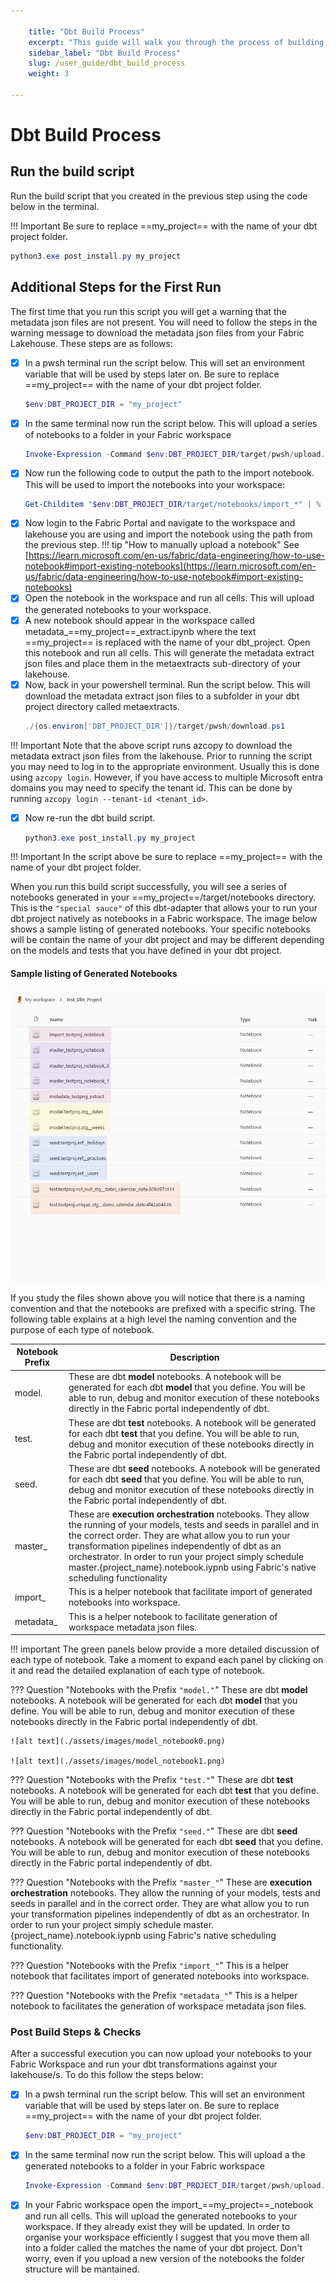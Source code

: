 ```yaml
---

    title: "Dbt Build Process"
    excerpt: "This guide will walk you through the process of building your dbt project using the dbt-fabricsparknb package."
    sidebar_label: "Dbt Build Process"
    slug: /user_guide/dbt_build_process
    weight: 3

---
```


# Dbt Build Process

## Run the build script
Run the build script that you created in the previous step using the code below in the terminal.

!!! Important
    Be sure to replace ==my_project== with the name of your dbt project folder.

```powershell
python3.exe post_install.py my_project 
```

## Additional Steps for the First Run
The first time that you run this script you will get a warning that the metadata json files are not present. You will need to follow the steps in the warning message to download the metadata json files from your Fabric Lakehouse. These steps are as follows: 

- [x] In a pwsh terminal run the script below. This will set an environment variable that will be used by steps later on. Be sure to replace ==my_project== with the name of your dbt project folder.
    ```powershell           
    $env:DBT_PROJECT_DIR = "my_project"
    ```
- [x] In the same terminal now run the script below. This will upload a series of notebooks to a folder in your Fabric workspace
    ```powershell           
    Invoke-Expression -Command $env:DBT_PROJECT_DIR/target/pwsh/upload.ps1
    ```
- [x] Now run the following code to output the path to the import notebook. This will be used to import the notebooks into your workspace:
    ```powershell           
    Get-Childitem "$env:DBT_PROJECT_DIR/target/notebooks/import_*" | % {Write-Host $_.FullName}
    ```
- [x] Now login to the Fabric Portal and navigate to the workspace and lakehouse you are using and import the notebook using the path from the previous step.
!!! tip "How to manually upload a notebook"
    See [https://learn.microsoft.com/en-us/fabric/data-engineering/how-to-use-notebook#import-existing-notebooks](https://learn.microsoft.com/en-us/fabric/data-engineering/how-to-use-notebook#import-existing-notebooks)
- [x] Open the notebook in the workspace and run all cells. This will upload the generated notebooks to your workspace.
- [x] A new notebook should appear in the workspace called metadata_==my_project==_extract.ipynb where the text ==my_project== is replaced with the name of your dbt_project. Open this notebook and run all cells. This will generate the metadata extract json files and place them in the metaextracts sub-directory of your lakehouse.
- [x] Now, back in your powershell terminal. Run the script below. This will download the metadata extract json files to a subfolder in your dbt project directory called metaextracts.
    ```powershell
    ./{os.environ['DBT_PROJECT_DIR']}/target/pwsh/download.ps1
    ```
!!! Important
    Note that the above script runs azcopy to download the metadata extract json files from the lakehouse. Prior to running the script you may need to log in to the appropriate environment. Usually this is done using `azcopy login`. However, if you have access to multiple Microsoft entra domains you may need to specify the tenant id. This can be done by running `azcopy login --tenant-id <tenant_id>`. 
- [x] Now re-run the dbt build script.
    ```powershell
    python3.exe post_install.py my_project 
    ```
!!! Important
    In the script above be sure to replace ==my_project== with the name of your dbt project folder.

When you run this build script successfully, you will see a series of notebooks generated in your ==my_project==/target/notebooks directory. This is the `"special sauce"` of this dbt-adapter that allows your to run your dbt project natively as notebooks in a Fabric workspace. The image below shows a sample listing of generated notebooks. Your specific notebooks will be contain the name of your dbt project and may be different depending on the models and tests that you have defined in your dbt project. 

#### Sample listing of Generated Notebooks
![notebooks](/assets/images/notebooks.png)

If you study the files shown above you will notice that there is a naming convention and that the notebooks are prefixed with a specific string. The following table explains at a high level the naming convention and the purpose of each type of notebook.

| Notebook Prefix | Description               |
| --------------- | --------------------------|
|  model.         |  These are dbt **model** notebooks. A notebook will be generated for each dbt **model** that you define. You will be able to run, debug and monitor execution of these notebooks directly in the Fabric portal independently of dbt.|
|  test.          |  These are dbt **test** notebooks. A notebook will be generated for each dbt **test** that you define. You will be able to run, debug and monitor execution of these notebooks directly in the Fabric portal independently of dbt. |
|  seed.          |  These are dbt **seed** notebooks. A notebook will be generated for each dbt **seed** that you define. You will be able to run, debug and monitor execution of these notebooks directly in the Fabric portal independently of dbt.|
|  master_        |  These are **execution orchestration** notebooks. They allow the running of your models, tests and seeds in parallel and in the correct order. They are what allow you to run your transformation pipelines independently of dbt as an orchestrator. In order to run your project simply schedule master.{project_name}.notebook.iypnb using Fabric's native scheduling functionality |
|  import_        |  This is a helper notebook that facilitate import of generated notebooks into workspace.  |
|  metadata_      |  This is a helper notebook to facilitate generation of workspace metadata json files.    |


!!! important
    The green panels below provide a more detailed discussion of each type of notebook. Take a moment to expand each panel by clicking on it and read the detailed explanation of each type of notebook.

??? Question "Notebooks with the Prefix `"model."`"
    These are dbt **model** notebooks. A notebook will be generated for each dbt **model** that you define. You will be able to run, debug and monitor execution of these notebooks directly in the Fabric portal independently of dbt.

    ![alt text](./assets/images/model_notebook0.png)

    ![alt text](./assets/images/model_notebook1.png)

??? Question "Notebooks with the Prefix `"test."`"
    These are dbt **test** notebooks. A notebook will be generated for each dbt **test** that you define. You will be able to run, debug and monitor execution of these notebooks directly in the Fabric portal independently of dbt.

??? Question "Notebooks with the Prefix `"seed."`"
    These are dbt **seed** notebooks. A notebook will be generated for each dbt **seed** that you define. You will be able to run, debug and monitor execution of these notebooks directly in the Fabric portal independently of dbt.

??? Question "Notebooks with the Prefix `"master_"`"
    These are **execution orchestration** notebooks. They allow the running of your models, tests and seeds in parallel and in the correct order. They are what allow you to run your transformation pipelines independently of dbt as an orchestrator. In order to run your project simply schedule master.{project_name}.notebook.iypnb using Fabric's native scheduling functionality.

??? Question "Notebooks with the Prefix `"import_"`"
    This is a helper notebook that facilitates import of generated notebooks into workspace.

??? Question "Notebooks with the Prefix `"metadata_"`"
    This is a helper notebook to facilitates the generation of workspace metadata json files.

    

### Post Build Steps & Checks

After a successful execution you can now upload your notebooks to your Fabric Workspace and run your dbt transformations against your lakehouse/s. To do this follow the steps below: 


- [x] In a pwsh terminal run the script below. This will set an environment variable that will be used by steps later on. Be sure to replace ==my_project== with the name of your dbt project folder.
    ```powershell           
    $env:DBT_PROJECT_DIR = "my_project"
    ```
- [x] In the same terminal now run the script below. This will upload a the generated notebooks to a folder in your Fabric workspace
    ```powershell           
    Invoke-Expression -Command $env:DBT_PROJECT_DIR/target/pwsh/upload.ps1
    ```
- [x] In your Fabric workspace open the import_==my_project==_notebook and run all cells. This will upload the generated notebooks to your workspace. If they already exist they will be updated. In order to organise your workspace efficiently I suggest that you move them all into a folder called the matches the name of your dbt project. Don't worry, even if you upload a new version of the notebooks the folder structure will be mantained.